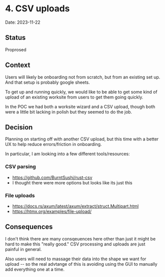 # 4. CSV uploads

Date: 2023-11-22

## Status

Proprosed

## Context

Users will likely be onboarding not from scratch, but from an existing set up. And that setup is probably google sheets.

To get up and running quickly, we would like to be able to get some kind of upload of an existing worksite from users to get them going quickly.

In the POC we had both a worksite wizard and a CSV upload, though both were a little bit lacking in polish but they seemed to do the job.

## Decision

Planning on starting off with another CSV upload, but this time with a better UX to help reduce errors/friction in onboarding.

In particular, I am looking into a few different tools/resources:

### CSV parsing

- https://github.com/BurntSushi/rust-csv
- I thought there were more options but looks like its just this

### File uploads

- https://docs.rs/axum/latest/axum/extract/struct.Multipart.html
- https://htmx.org/examples/file-upload/

## Consequences

I don't think there are many consqeuences here other than just it might be hard to make this "really good." CSV processing and uploads are just painful in general.

Also users will need to massage their data into the shape we want for upload -- so the real advtange of this is avoiding using the GUI to manually add everything one at a time.
